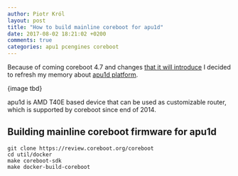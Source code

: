 ```yaml
---
author: Piotr Król
layout: post
title: "How to build mainline coreboot for apu1d"
date: 2017-08-02 18:21:02 +0200
comments: true
categories: apu1 pcengines coreboot
---
```


Because of coming coreboot 4.7 and changes [that it will introduce](https://www.mail-archive.com/coreboot@coreboot.org/msg49234.html) I
decided to refresh my memory about [apu1d platform](http://www.pcengines.ch/apu1d.htm).

{image tbd}

apu1d is AMD T40E based device that can be used as customizable router, which
is supported by coreboot since end of 2014.

## Building mainline coreboot firmware for apu1d

```
git clone https://review.coreboot.org/coreboot
cd util/docker
make coreboot-sdk
make docker-build-coreboot
```
